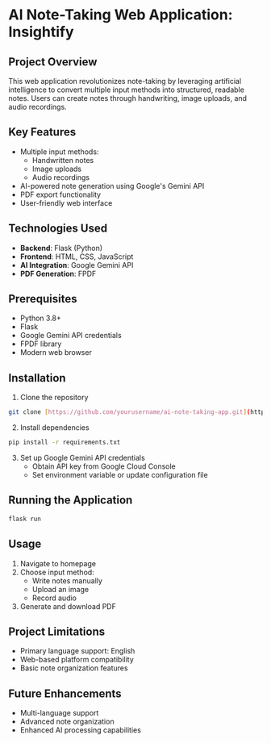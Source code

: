 # AI Note-Taking Web Application: Insightify

## Project Overview

This web application revolutionizes note-taking by leveraging artificial intelligence to convert multiple input methods into structured, readable notes. Users can create notes through handwriting, image uploads, and audio recordings.

## Key Features

- Multiple input methods:
  - Handwritten notes
  - Image uploads
  - Audio recordings
- AI-powered note generation using Google's Gemini API
- PDF export functionality
- User-friendly web interface

## Technologies Used

- **Backend**: Flask (Python)
- **Frontend**: HTML, CSS, JavaScript
- **AI Integration**: Google Gemini API
- **PDF Generation**: FPDF

## Prerequisites

- Python 3.8+
- Flask
- Google Gemini API credentials
- FPDF library
- Modern web browser

## Installation

1. Clone the repository
```bash
git clone [https://github.com/yourusername/ai-note-taking-app.git](https://github.com/Nanusharma/Insightify.git)
```
2. Install dependencies
```bash
pip install -r requirements.txt
```

3. Set up Google Gemini API credentials
   - Obtain API key from Google Cloud Console
   - Set environment variable or update configuration file

## Running the Application

```bash
flask run
```

## Usage

1. Navigate to homepage
2. Choose input method:
   - Write notes manually
   - Upload an image
   - Record audio
3. Generate and download PDF

## Project Limitations

- Primary language support: English
- Web-based platform compatibility
- Basic note organization features

## Future Enhancements

- Multi-language support
- Advanced note organization
- Enhanced AI processing capabilities
